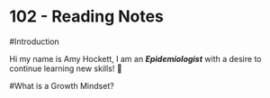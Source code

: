 # 102 - Reading Notes

#Introduction

Hi my name is Amy Hockett, I am an ***Epidemiologist*** with a desire to continue learning new skills! :robot:

#What is a Growth Mindset?

